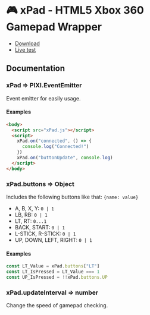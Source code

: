 # 🎮 xPad - HTML5 Xbox 360 Gamepad Wrapper

- [Download](https://raw.githubusercontent.com/CamilleAbella/xPad/master/xPad.js)
- [Live test](https://CamilleAbella.github.io/xPad)

## Documentation

### xPad => PIXI.EventEmitter

Event emitter for easily usage.

#### Examples

```html
<body>
  <script src="xPad.js"></script>
  <script>
    xPad.on("connected", () => {
      console.log("Connected!")
    })
    xPad.on("buttonUpdate", console.log)
  </script>
</body>
```

### xPad.buttons => Object

Includes the following buttons like that: `{name: value}`

- A, B, X, Y: `0 | 1`
- LB, RB: `0 | 1`
- LT, RT: `0...1`
- BACK, START: `0 | 1`
- L-STICK, R-STICK: `0 | 1`
- UP, DOWN, LEFT, RIGHT: `0 | 1`

#### Examples

```js
const LT_Value = xPad.buttons["LT"]
const LT_IsPressed = LT_Value === 1
const UP_IsPressed = !!xPad.buttons.UP
```

### xPad.updateInterval => number

Change the speed of gamepad checking.